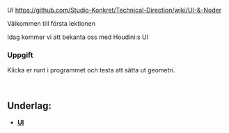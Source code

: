 
UI https://github.com/Studio-Konkret/Technical-Direction/wiki/UI-&-Noder

Välkommen till första lektionen

Idag kommer vi att bekanta oss med Houdini:s UI 

### Uppgift

Klicka er runt i programmet och testa att sätta ut geometri.


&nbsp;

## Underlag:
- [**UI**](https://github.com/Studio-Konkret/Technical-Direction/wiki/UI-&-Noder)
